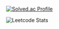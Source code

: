 [![Solved.ac Profile](http://mazassumnida.wtf/api/v2/generate_badge?boj=supark4170)](https://solved.ac/supark4170/)


![Leetcode Stats](https://leetcard.jacoblin.cool/yeongseoPark)
